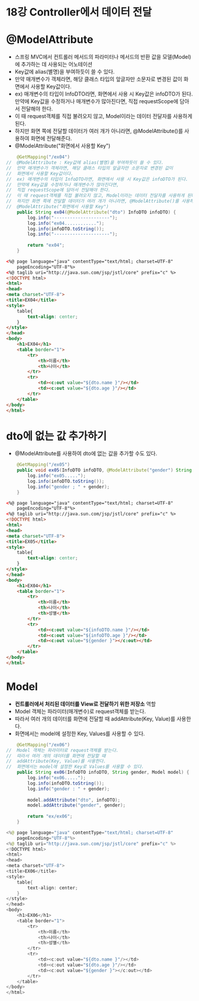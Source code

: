 # 18강 Controller에서 데이터 전달

# @ModelAttribute

- 스프링 MVC에서 컨트롤러 메서드의 파라미터나 메서드의 반환 값을 모델(Model)에 추가하는 데 사용되는 어노테이션
- Key값에 alias(별명)을 부여하듯이 쓸 수 있다.
- 만약 매개변수가 객체라면, 해당 클래스 타입의 앞글자만 소문자로 변경된 값이
화면에서 사용할 Key값이다.
- ex) 매개변수의 타입이 InfoDTO라면, 화면에서 사용 시 Key값은 infoDTO가 된다.
만약에 Key값을 수정하거나 매개변수가 많아진다면, 직접 requestScope에 담아서 전달해야 한다.
- 이 때 request객체를 직접 불려오지 않고, Model이라는 데이터 전달자를 사용하게 된다.
- 하지만 화면 쪽에 전달할 데이터가 여러 개가 아니라면, @ModelAttribute()를 사용하여 화면에 전달해준다.
- @ModelAttribute("화면에서 사용할 Key")

```java
	@GetMapping("/ex04")
//	@ModelAttribute : Key값에 alias(별명)을 부여하듯이 쓸 수 있다.
//	만약 매개변수가 객체라면, 해당 클래스 타입의 앞글자만 소문자로 변경된 값이
//	화면에서 사용할 Key값이다.
//	ex) 매개변수의 타입이 InfoDTO라면, 화면에서 사용 시 Key값은 infoDTO가 된다.
//	만약에 Key값을 수정하거나 매개변수가 많아진다면,
//	직접 requestScope에 담아서 전달해야 한다.
//	이 때 request객체를 직접 불려오지 않고, Model이라는 데이터 전달자를 사용하게 된다.
//	하지만 화면 쪽에 전달할 데이터가 여러 개가 아니라면, @ModelAttribute()를 사용하여 화면에 전달해준다.
//	@ModelAttribute("화면에서 사용할 Key")
	public String ex04(@ModelAttribute("dto") InfoDTO infoDTO) {
		log.info("---------------------");
		log.info("ex04............");
		log.info(infoDTO.toString());
		log.info("---------------------");
		
		return "ex04";
	}
```

```html
<%@ page language="java" contentType="text/html; charset=UTF-8"
    pageEncoding="UTF-8"%>
<%@ taglib uri="http://java.sun.com/jsp/jstl/core" prefix="c" %>
<!DOCTYPE html>
<html>
<head>
<meta charset="UTF-8">
<title>EX04</title>
<style>
	table{
		text-align: center;
	}
</style>
</head>
<body>
	<h1>EX04</h1>
	<table border="1">
		<tr>
			<th>이름</th>
			<th>나이</th>
		</tr>
		<tr>
			<td><c:out value="${dto.name }"/></td>
			<td><c:out value="${dto.age }"/></td>
		</tr>
	</table>
</body>
</html>
```

# dto에 없는 값 추가하기

- @ModelAttribute를 사용하여 dto에 없는 값을 추가할 수도 있다.

```java
	@GetMapping("/ex05")
	public void ex05(InfoDTO infoDTO, @ModelAttribute("gender") String gender) {
		log.info("ex05.....");
		log.info(infoDTO.toString());
		log.info("gender ; " + gender);
	}
```

```html
<%@ page language="java" contentType="text/html; charset=UTF-8"
    pageEncoding="UTF-8"%>
<%@ taglib uri="http://java.sun.com/jsp/jstl/core" prefix="c" %>
<!DOCTYPE html>
<html>
<head>
<meta charset="UTF-8">
<title>EX05</title>
<style>
	table{
		text-align: center;
	}
</style>
</head>
<body>
	<h1>EX04</h1>
	<table border="1">
		<tr>
			<th>이름</th>
			<th>나이</th>
			<th>성별</th>
		</tr>
		<tr>
			<td><c:out value="${infoDTO.name }"/></td>
			<td><c:out value="${infoDTO.age }"/></td>
			<td><c:out value="${gender }"></c:out></td>
		</tr>
	</table>
</body>
</html>
```

# Model

- **컨트롤러에서 처리된 데이터를 View로 전달하기 위한 저장소** 역할
- Model 객체는 파라미터(매개변수)로 request객체를 받는다.
- 따라서 여러 개의 데이터를 화면에 전달할 때 addAttribute(Key, Value)를 사용한다.
- 화면에서는 model에 설정한 Key, Values를 사용할 수 있다.

```java
	@GetMapping("/ex06")
//	Model 객체는 파라미터로 request객체를 받는다.
//	따라서 여러 개의 데이터를 화면에 전달할 때
//	addAttribute(Key, Value)를 사용한다.
//	화면에서는 model에 설정한 Key로 Values를 사용할 수 있다.
	public String ex06(InfoDTO infoDTO, String gender, Model model) {
		log.info("ex06.....");
		log.info(infoDTO.toString());
		log.info("gender : " + gender);
		
		model.addAttribute("dto", infoDTO);
		model.addAttribute("gender", gender);
		
		return "ex/ex06";
	}
```

```java
<%@ page language="java" contentType="text/html; charset=UTF-8"
    pageEncoding="UTF-8"%>
<%@ taglib uri="http://java.sun.com/jsp/jstl/core" prefix="c" %>
<!DOCTYPE html>
<html>
<head>
<meta charset="UTF-8">
<title>EX06</title>
<style>
	table{
		text-align: center;
	}
</style>
</head>
<body>
	<h1>EX06</h1>
	<table border="1">
		<tr>
			<th>이름</th>
			<th>나이</th>
			<th>성별</th>
		</tr>
		<tr>
			<td><c:out value="${dto.name }"/></td>
			<td><c:out value="${dto.age }"/></td>
			<td><c:out value="${gender }"></c:out></td>
		</tr>
	</table>
</body>
</html>
```